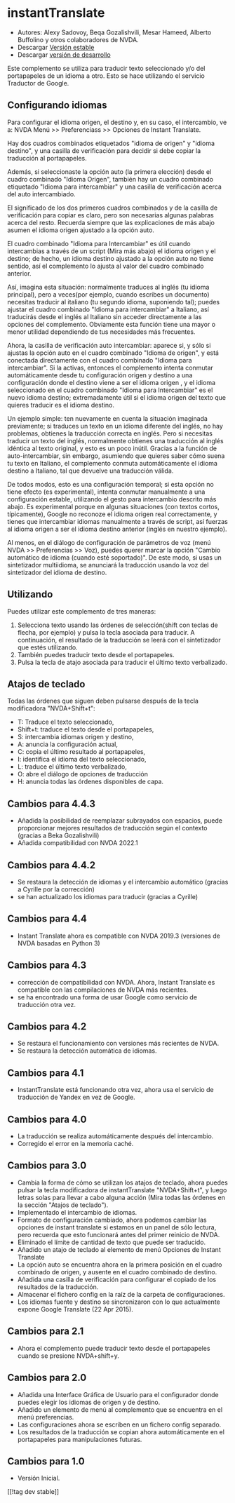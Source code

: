# instantTranslate #

* Autores: Alexy Sadovoy, Beqa Gozalishvili, Mesar Hameed, Alberto Buffolino
  y otros colaboradores de NVDA.
* Descargar [Versión estable][1]
* Descargar [versión de desarrollo][2]

Este complemento se utiliza para traducir texto seleccionado y/o del
portapapeles de un idioma a otro.  Esto se hace utilizando el servicio
Traductor de Google.

## Configurando idiomas ##
Para configurar el idioma origen, el destino y, en su caso, el intercambio, ve a: NVDA Menú >> Preferenciass >> Opciones de Instant Translate.

Hay dos cuadros combinados etiquetados "idioma de origen" y "idioma
destino", y una casilla de verificación para decidir si debe copiar la
traducción al portapapeles.

Además, si seleccionaste la opción auto (la primera elección) desde el
cuadro combinado "Idioma Origen", también hay un cuadro combinado etiquetado
"Idioma para intercambiar" y una casilla de verificación acerca del auto
intercambiado.

El significado de los dos primeros cuadros combinados y de la casilla de
verificación para copiar es claro, pero son necesarias algunas palabras
acerca del resto. Recuerda siempre que las explicaciones de más abajo asumen
el idioma origen ajustado a la opción auto.

El cuadro combinado "Idioma para Intercambiar" es útil cuando intercambias a
través de un script (Mira más abajo) el idioma origen y el destino; de
hecho, un idioma destino ajustado a la opción auto no tiene sentido, así el
complemento lo ajusta al valor del cuadro combinado anterior.

Así, imagina esta situación: normalmente traduces al inglés (tu idioma
principal), pero a veces(por ejemplo, cuando escribes un documento)
necesitas traducir al italiano (tu segundo idioma, suponiendo tal); puedes
ajustar el cuadro combinado "Idioma para intercambiar" a Italiano, así
traducirás desde el inglés al Italiano sin acceder directamente a las
opciones del complemento. Obviamente esta función tiene una mayor o menor
utilidad dependiendo de tus necesidades más frecuentes.

Ahora, la casilla de verificación auto intercambiar: aparece si, y sólo si
ajustas la opción auto en el cuadro combinado "Idioma de origen", y está
conectada directamente con el cuadro combinado "Idioma para
intercambiar". Si la activas, entonces el complemento intenta conmutar
automáticamente desde tu configuración origen y destino a una configuración
donde el destino viene a ser el idioma origen , y el idioma seleccionado en
el cuadro combinado "Idioma para Intercambiar" es el nuevo idioma destino;
extremadamente útil si el idioma origen del texto que quieres traducir es el
idioma destino.

Un ejemplo simple: ten nuevamente en cuenta la situación imaginada
previamente; si traduces un texto en un idioma diferente del inglés, no hay
problemas, obtienes la traducción correcta en inglés. Pero si necesitas
traducir un texto del inglés, normalmente obtienes una traducción al inglés
idéntica al texto original, y esto es un poco inútil. Gracias a la función
de auto-intercambiar, sin embargo, asumiendo que quieres saber cómo suena tu
texto en Italiano, el complemento conmuta automáticamente el idioma destino
a Italiano, tal que devuelve una traducción válida.

De todos modos, esto es una configuración temporal; si esta opción no tiene
efecto (es experimental), intenta conmutar manualmente a una configuración
estable, utilizando el gesto para intercambio descrito más abajo. Es
experimental porque en algunas situaciones (con textos cortos, típicamente),
Google no reconoze el idioma origen real correctamente, y tienes que
intercambiar idiomas manualmente a través de script, así fuerzas al idioma
origen a ser el  idioma destino anterior (inglés en nuestro ejemplo).

Al menos, en el diálogo de configuración de parámetros de voz (menú NVDA >> Preferencias >> Voz), puedes querer marcar la opción "Cambio automático de idioma (cuando esté soportado)". De este modo, si usas un sintetizador multiidioma, se anunciará la traducción usando la voz del sintetizador del idioma de destino.

## Utilizando ##
Puedes utilizar este complemento de tres maneras:

1. Selecciona texto usando las órdenes de selección(shift con teclas de
   flecha, por ejemplo) y pulsa la tecla asociada para traducir. A
   continuación, el resultado de la traducción se leerá con el sintetizador
   que estés utilizando.
2. También puedes traducir texto desde el portapapeles.
3. Pulsa la tecla de atajo asociada para traducir el último texto
   verbalizado.

## Atajos de teclado ##
Todas las órdenes que siguen deben pulsarse después de la tecla modificadora
"NVDA+Shift+t":

* T: Traduce el texto seleccionado,
* Shift+t: traduce el texto desde el portapapeles,
* S: intercambia idiomas origen y destino,
* A: anuncia la configuración actual,
* C: copia el último resultado al portapapeles,
* I: identifica el idioma del texto seleccionado,
* L: traduce el último texto verbalizado,
* O: abre el diálogo de opciones de traducción
* H: anuncia todas las órdenes disponibles de capa.

## Cambios para 4.4.3 ##
* Añadida la posibilidad de reemplazar subrayados con espacios, puede
  proporcionar mejores resultados de traducción según el contexto (gracias a
  Beka Gozalishvili)
* Añadida compatibilidad con NVDA 2022.1

## Cambios para 4.4.2 ##
* Se restaura la detección de idiomas y el intercambio automático (gracias a
  Cyrille por la corrección)
* se han actualizado los idiomas para traducir (gracias a Cyrille)

## Cambios para 4.4 ##
* Instant Translate ahora es compatible con NVDA 2019.3 (versiones de NVDA
  basadas en Python 3)

## Cambios para 4.3 ##
* corrección de compatibilidad con NVDA. Ahora, Instant Translate es
  compatible con las compilaciones de NVDA más recientes.
* se ha encontrado una forma de usar Google como servicio de traducción otra
  vez.

## Cambios para 4.2 ##
* Se restaura el funcionamiento con versiones más recientes de NVDA.
* Se restaura la detección automática de idiomas.

## Cambios para 4.1 ##
* InstantTranslate está funcionando otra vez, ahora usa el servicio de
  traducción de Yandex en vez de Google.

## Cambios para 4.0 ##
* La traducción se realiza automáticamente después del intercambio.
* Corregido el error en la memoria caché.

## Cambios para 3.0 ##
* Cambia la forma de cómo se utilizan los atajos de teclado, ahora puedes
  pulsar la tecla modificadora de instantTranslate "NVDA+Shift+t", y luego
  letras solas para llevar a cabo alguna acción (Mira todas las órdenes en
  la sección "Atajos de teclado").
* Implementado el intercambio de idiomas.
* Formato de configuración cambiado, ahora podemos cambiar las opciones de
  instant translate si estamos en un panel de sólo lectura, pero recuerda
  que esto funcionará antes del primer reinicio de NVDA.
* Eliminado el límite de cantidad de texto que puede ser traducido.
* Añadido un atajo de teclado al elemento de menú Opciones de Instant
  Translate
* La opción auto se encuentra ahora en la primera posición en el cuadro
  combinado de origen, y ausente en el cuadro combinado de destino.
* Añadida una casilla de verificación para configurar el copiado de los
  resultados de la traducción.
* Almacenar el fichero config en la raíz de la carpeta de configuraciones.
* Los idiomas fuente y destino se sincronizaron con lo que actualmente
  expone Google Translate (22 Apr 2015).


## Cambios para 2.1 ##
* Ahora el complemento puede traducir texto desde el portapapeles cuando se
  presione NVDA+shift+y.

## Cambios para 2.0 ##
* Añadida una Interface Gráfica de Usuario para el configurador donde
  puedes elegir los idiomas de origen y de destino.
* Añadido un elemento de menú al complemento que se encuentra en el menú
  preferencias.
* Las configuraciones ahora se escriben en un fichero config separado.
* Los resultados de la traducción se copian ahora automáticamente en el
  portapapeles para manipulaciones futuras.

## Cambios para 1.0 ##
* Versión Inicial.


[[!tag dev stable]]

[1]: https://addons.nvda-project.org/files/get.php?file=it

[2]: https://addons.nvda-project.org/files/get.php?file=it-dev
